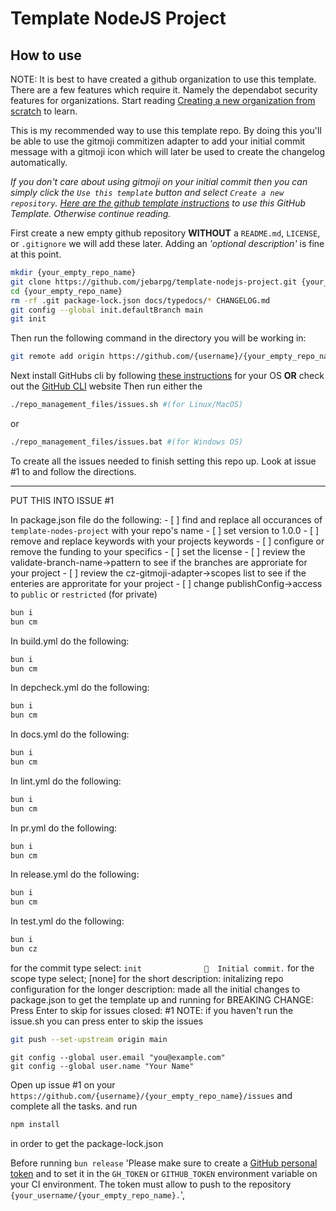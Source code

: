 # Template NodeJS Project

## How to use

NOTE: It is best to have created a github organization to use this template. There are a few features which require it. Namely the dependabot security features for organizations. Start reading [Creating a new organization from scratch](https://docs.github.com/en/organizations/collaborating-with-groups-in-organizations/creating-a-new-organization-from-scratch) to learn.

This is my recommended way to use this template repo. By doing this you'll be able to use the gitmoji commitizen adapter to add your initial commit message with a gitmoji icon which will later be used to create the changelog automatically.

*If you don't care about using gitmoji on your initial commit then you can simply click the `Use this template` button and select `Create a new repository`. [Here are the github template instructions](https://docs.github.com/en/repositories/creating-and-managing-repositories/creating-a-repository-from-a-template) to use this GitHub Template. Otherwise continue reading.*

First create a new empty github repository **WITHOUT** a `README.md`, `LICENSE`, or `.gitignore` we will add these later. Adding an *'optional description'* is fine at this point.

```bash
mkdir {your_empty_repo_name}
git clone https://github.com/jebarpg/template-nodejs-project.git {your_empty_repo_name}
cd {your_empty_repo_name}
rm -rf .git package-lock.json docs/typedocs/* CHANGELOG.md
git config --global init.defaultBranch main
git init
```

Then run the following command in the directory you will be working in:

```bash
git remote add origin https://github.com/{username}/{your_empty_repo_name}.git
```

Next install GitHubs cli by following [these instructions](https://github.com/cli/cli?tab=readme-ov-file#installation) for your OS **OR** check out the [GitHub CLI](https://cli.github.com/) website
Then run either the

```bash
./repo_management_files/issues.sh #(for Linux/MacOS)
```

or

```bash
./repo_management_files/issues.bat #(for Windows OS)
```

To create all the issues needed to finish setting this repo up. Look at issue #1 to and follow the directions.







-----------------------------------------------------
PUT THIS INTO ISSUE #1

In package.json file do the following:
    - [ ] find and replace all occurances of `template-nodes-project` with your repo's name
    - [ ] set version to 1.0.0
    - [ ] remove and replace keywords with your projects keywords
    - [ ] configure or remove the funding to your specifics
    - [ ] set the license
    - [ ] review the validate-branch-name->pattern to see if the branches are approriate for your project
    - [ ] review the cz-gitmoji-adapter->scopes list to see if the enteries are approritate for your project
    - [ ] change publishConfig->access to `public` or `restricted` (for private)

```bash
bun i
bun cm
```

In build.yml do the following:

```bash
bun i
bun cm
```

In depcheck.yml do the following:

```bash
bun i
bun cm
```

In docs.yml do the following:

```bash
bun i
bun cm
```

In lint.yml do the following:

```bash
bun i
bun cm
```

In pr.yml do the following:

```bash
bun i
bun cm
```

In release.yml do the following:

```bash
bun i
bun cm
```

In test.yml do the following:

```bash
bun i
bun cz
```

for the commit type select: ` init              🎉  Initial commit. `
for the scope type select; [none]
for the short description: initalizing repo configuration
for the longer description: made all the initial changes to package.json to get the template up and running
for BREAKING CHANGE: Press Enter to skip
for issues closed: #1
NOTE: if you haven't run the issue.sh you can press enter to skip the issues

```bash
git push --set-upstream origin main
```

```
git config --global user.email "you@example.com"
git config --global user.name "Your Name"
```

Open up issue #1 on your `https://github.com/{username}/{your_empty_repo_name}/issues` and complete all the tasks.
and run 

```bash
npm install
```
in order to get the package-lock.json

Before running `bun release`
'Please make sure to create a [GitHub personal token](https://help.github.com/articles/creating-a-personal-access-token-for-the-command-line) and to set it in the `GH_TOKEN` or `GITHUB_TOKEN` environment variable on your CI environment. The token must allow to push to the repository `{your_username/{your_empty_repo_name}.`',

